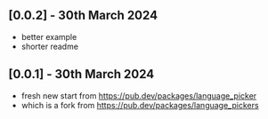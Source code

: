 ## [0.0.2] - 30th March 2024

- better example
- shorter readme

## [0.0.1] - 30th March 2024

- fresh new start from https://pub.dev/packages/language_picker
- which is a fork from https://pub.dev/packages/language_pickers